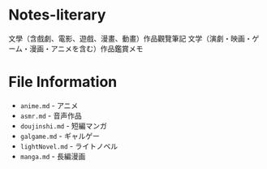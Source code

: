 # Notes-literary
文學（含戲劇、電影、遊戲、漫畫、動畫）作品觀覽筆記
文学（演劇・映画・ゲーム・漫画・アニメを含む）作品鑑賞メモ

# File Information

- `anime.md` - アニメ
- `asmr.md` - 音声作品
- `doujinshi.md` - 短編マンガ
- `galgame.md` - ギャルゲー
- `lightNovel.md` - ライトノベル
- `manga.md` - 長編漫画
